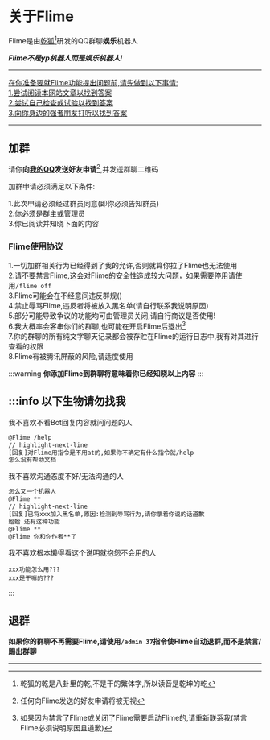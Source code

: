 # 关于Flime

Flime是由[乾狐](https://qhlg.flime.top)[^1]研发的QQ群聊**娱乐**机器人

***Flime不是yp机器人而是娱乐机器人!***

---

[在你准备要就Flime功能提出问题前,请先做到以下事情:<br />1.尝试阅读本网站文章以找到答案<br />2.尝试自己检查或试验以找到答案<br />3.向你身边的强者朋友打听以找到答案](https://github.com/ryanhanwu/How-To-Ask-Questions-The-Smart-Way/blob/main/README-zh_CN.md)

---

## 加群

请你**向[我的QQ](https://qm.qq.com/q/LgR8scDHcy)发送好友申请**[^2],并发送群聊二维码<br />

加群申请必须满足以下条件:<br />

1.此次申请必须经过群员同意(即你必须告知群员)<br />
2.你必须是群主或管理员<br />
3.你已阅读并知晓下面的内容

### Flime使用协议

1.一切加群相关行为已经得到了我的允许,否则就算你拉了Flime也无法使用<br />
2.请不要禁言Flime,这会对Flime的安全性造成较大问题，如果需要停用请使用`/flime off`<br />
3.Flime可能会在不经意间违反群规()<br />
4.禁止辱骂Flime,违反者将被放入黑名单(请自行联系我说明原因)<br />
5.部分可能导致争议的功能均可由管理员关闭,请自行商议是否使用!<br />
6.我大概率会客串你们的群聊,也可能在开启Flime后退出[^3]<br />
7.你的群聊的所有纯文字聊天记录都会被存贮在Flime的运行日志中,我有对其进行查看的权限<br />
8.Flime有被腾讯屏蔽的风险,请适度使用<br />

:::warning
**你添加Flime到群聊将意味着你已经知晓以上内容**
:::

:::info
以下生物请勿找我
---
我不喜欢不看Bot回复内容就问问题的人<br />
```txt
@Flime /help
// highlight-next-line
[回复]对Flime用指令是不用at的,如果你不确定有什么指令就/help
怎么没有帮助文档
```
我不喜欢沟通态度不好/无法沟通的人<br />
```txt
怎么又一个机器人
@Flime **
// highlight-next-line
[回复]已将xxx加入黑名单,原因:检测到辱骂行为,请你拿着你说的话道歉
蛤蛤 还有这种功能
@Flime **
@Flime 你和你作者**了
```
我不喜欢根本懒得看这个说明就抱怨不会用的人
```
xxx功能怎么用???
xxx是干嘛的???
```
:::

## 退群

**如果你的群聊不再需要Flime,请使用`/admin 37`指令使Flime自动退群,而不是禁言/踢出群聊**

---

[^1]:乾狐的乾是八卦里的乾,不是干的繁体字,所以读音是乾坤的乾
[^2]:任何向Flime发送的好友申请将被无视
[^3]:如果因为禁言了Flime或关闭了Flime需要启动Flime的,请重新联系我(禁言Flime必须说明原因且道歉)